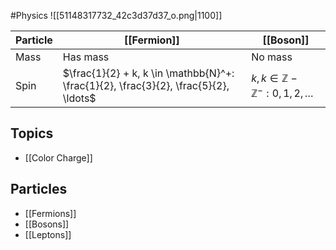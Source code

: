 #Physics
![[51148317732_42c3d37d37_o.png|1100]]

| Particle | [[Fermion]]                                 | [[Boson]]   |
| -------- | --------------------------------------- | ------- |
| Mass     | Has mass                                | No mass |
| Spin     | $\frac{1}{2} + k, k \in \mathbb{N}^+: \frac{1}{2}, \frac{3}{2}, \frac{5}{2}, \ldots$ | $k, k \in \mathbb{Z} - \mathbb{Z}^-:0, 1, 2, \ldots$ |         |

## Topics
* [[Color Charge]]
## Particles
* [[Fermions]]
* [[Bosons]]
* [[Leptons]]